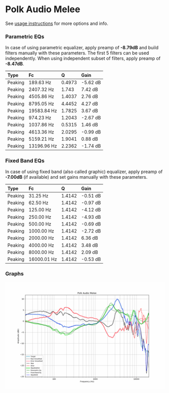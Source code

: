 # Polk Audio Melee
See [usage instructions](https://github.com/jaakkopasanen/AutoEq#usage) for more options and info.

### Parametric EQs
In case of using parametric equalizer, apply preamp of **-8.79dB** and build filters manually
with these parameters. The first 5 filters can be used independently.
When using independent subset of filters, apply preamp of **-8.47dB**.

| Type    | Fc          |      Q | Gain     |
|:--------|:------------|:-------|:---------|
| Peaking | 189.63 Hz   | 0.4973 | -5.62 dB |
| Peaking | 2407.32 Hz  | 1.743  | 7.42 dB  |
| Peaking | 4505.86 Hz  | 1.4037 | 2.76 dB  |
| Peaking | 8795.05 Hz  | 4.4452 | 4.27 dB  |
| Peaking | 19583.84 Hz | 1.7825 | 3.67 dB  |
| Peaking | 974.23 Hz   | 1.2043 | -2.67 dB |
| Peaking | 1037.86 Hz  | 0.5315 | 1.46 dB  |
| Peaking | 4613.36 Hz  | 2.0295 | -0.99 dB |
| Peaking | 5159.21 Hz  | 1.9041 | 0.88 dB  |
| Peaking | 13196.96 Hz | 2.2362 | -1.74 dB |

### Fixed Band EQs
In case of using fixed band (also called graphic) equalizer, apply preamp of **-7.00dB**
(if available) and set gains manually with these parameters.

| Type    | Fc          |      Q | Gain     |
|:--------|:------------|:-------|:---------|
| Peaking | 31.25 Hz    | 1.4142 | -0.51 dB |
| Peaking | 62.50 Hz    | 1.4142 | -0.97 dB |
| Peaking | 125.00 Hz   | 1.4142 | -4.12 dB |
| Peaking | 250.00 Hz   | 1.4142 | -4.93 dB |
| Peaking | 500.00 Hz   | 1.4142 | -0.69 dB |
| Peaking | 1000.00 Hz  | 1.4142 | -2.72 dB |
| Peaking | 2000.00 Hz  | 1.4142 | 6.36 dB  |
| Peaking | 4000.00 Hz  | 1.4142 | 3.48 dB  |
| Peaking | 8000.00 Hz  | 1.4142 | 2.09 dB  |
| Peaking | 16000.01 Hz | 1.4142 | -0.53 dB |

### Graphs
![](./Polk%20Audio%20Melee.png)